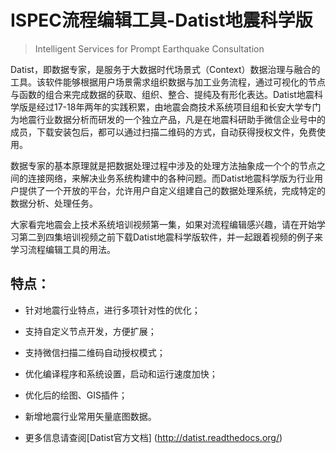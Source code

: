 # ISPEC流程编辑工具-Datist地震科学版
>Intelligent Services for Prompt Earthquake Consultation

Datist，即数据专家，是服务于大数据时代场景式（Context）数据治理与融合的工具。该软件能够根据用户场景需求组织数据与加工业务流程，通过可视化的节点与函数的组合来完成数据的获取、组织、整合、提纯及有形化表达。Datist地震科学版是经过17-18年两年的实践积累，由地震会商技术系统项目组和长安大学专门为地震行业数据分析而研发的一个独立产品，凡是在地震科研助手微信企业号中的成员，下载安装包后，都可以通过扫描二维码的方式，自动获得授权文件，免费使用。

数据专家的基本原理就是把数据处理过程中涉及的处理方法抽象成一个个的节点之间的连接网络，来解决业务系统构建中的各种问题。而Datist地震科学版为行业用户提供了一个开放的平台，允许用户自定义组建自己的数据处理系统，完成特定的数据分析、处理任务。

大家看完地震会上技术系统培训视频第一集，如果对流程编辑感兴趣，请在开始学习第二到四集培训视频之前下载Datist地震科学版软件，并一起跟着视频的例子来学习流程编辑工具的用法。

## 特点：

* 针对地震行业特点，进行多项针对性的优化；

* 支持自定义节点开发，方便扩展；

* 支持微信扫描二维码自动授权模式；

* 优化编译程序和系统设置，启动和运行速度加快；

* 优化后的绘图、GIS插件；

* 新增地震行业常用矢量底图数据。

* 更多信息请查阅[Datist官方文档] (http://datist.readthedocs.org/)

